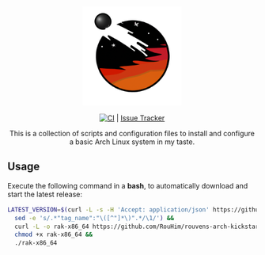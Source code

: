 <p align="center">
  <img src="https://github.com/RouHim/rouvens-arch-kickstart/raw/main/icon.png" width="200">
</p>

<p align="center">
    <a href="https://github.com/RouHim/rouvens-arch-kickstart/actions/workflows/pipe.yml"><img src="https://github.com/RouHim/rouvens-arch-kickstart/actions/workflows/pipe.yaml/badge.svg" alt="CI"></a> |
  <a href="https://github.com/RouHim/rouvens-arch-kickstart/issues">Issue Tracker</a>
</p>

<p align="center">
This is a collection of scripts and configuration files to install and configure a basic Arch Linux system in my taste.
</p>

## Usage

Execute the following command in a **bash**, to automatically download and start the latest release:

```bash
LATEST_VERSION=$(curl -L -s -H 'Accept: application/json' https://github.com/RouHim/rouvens-arch-kickstart/releases/latest |
  sed -e 's/.*"tag_name":"\([^"]*\)".*/\1/') &&
  curl -L -o rak-x86_64 https://github.com/RouHim/rouvens-arch-kickstart/releases/download/$LATEST_VERSION/rak-x86_64 &&
  chmod +x rak-x86_64 &&
  ./rak-x86_64

```

